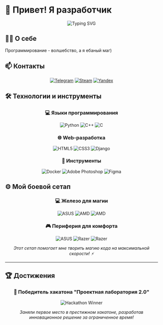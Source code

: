 # 👋 Привет! Я разработчик

<div align="center">
  <img src="https://readme-typing-svg.herokuapp.com?font=Fira+Code&pause=1000&color=36BCF7&center=true&vCenter=true&width=435&lines=Добро+пожаловать+на+мой+профиль!;Разработчик+полного+стека;Люблю+создавать+крутые+проекты!" alt="Typing SVG" />
</div>

## 🧙‍♂️ О себе

Программирование - волшебство, а я ебаный маг)
## 📫 Контакты

<div align="center">
  
[![Telegram](https://img.shields.io/badge/Telegram-2CA5E0?style=for-the-badge&logo=telegram&logoColor=white)](https://t.me/k4linindv)
[![Steam](https://img.shields.io/badge/steam-%23000f1e.svg?style=for-the-badge&logo=steam&logoColor=white)](https://steamcommunity.com/id/TBou_6paT/)
[![Yandex](https://img.shields.io/badge/Yandex-FF0000?style=for-the-badge&logo=yandex&logoColor=white)](mailto:kalinindv.v@yandex.ru)

</div>

## 🛠️ Технологии и инструменты

<div align="center">

### 💻 Языки программирования
![Python](https://img.shields.io/badge/python-3670A0?style=for-the-badge&logo=python&logoColor=ffdd54)
![C++](https://img.shields.io/badge/c++-%2300599C.svg?style=for-the-badge&logo=c%2B%2B&logoColor=white)
![C](https://img.shields.io/badge/c-%2300599C.svg?style=for-the-badge&logo=c&logoColor=white)

### 🌐 Web-разработка
![HTML5](https://img.shields.io/badge/html5-%23E34F26.svg?style=for-the-badge&logo=html5&logoColor=white)
![CSS3](https://img.shields.io/badge/css3-%231572B6.svg?style=for-the-badge&logo=css3&logoColor=white)
![Django](https://img.shields.io/badge/django-%23092E20.svg?style=for-the-badge&logo=django&logoColor=white)

### 🔧 Инструменты
![Docker](https://img.shields.io/badge/docker-%230db7ed.svg?style=for-the-badge&logo=docker&logoColor=white)
![Adobe Photoshop](https://img.shields.io/badge/adobe%20photoshop-%2331A8FF.svg?style=for-the-badge&logo=adobe%20photoshop&logoColor=white)
![Figma](https://img.shields.io/badge/figma-%23F24E1E.svg?style=for-the-badge&logo=figma&logoColor=white)

</div>

## ⚙️ Мой боевой сетап

<div align="center">

### 💻 Железо для магии
![ASUS](https://img.shields.io/badge/ASUS%20ROG%20Zephyrus%20G14-000000?style=for-the-badge&logo=asus&logoColor=white)
![AMD](https://img.shields.io/badge/Ryzen%207-ED1C24?style=for-the-badge&logo=amd&logoColor=white)
![AMD](https://img.shields.io/badge/RX%206700S-ED1C24?style=for-the-badge&logo=amd&logoColor=white)

### 🎮 Периферия для комфорта
![ASUS](https://img.shields.io/badge/ROG%20Chakram%20Mouse-000000?style=for-the-badge&logo=asus&logoColor=white)
![Razer](https://img.shields.io/badge/Barracuda%20X%20Headset-00FF00?style=for-the-badge&logo=razer&logoColor=black)
![Razer](https://img.shields.io/badge/Mini%20Microphone-00FF00?style=for-the-badge&logo=razer&logoColor=black)

*Этот сетап помогает мне творить магию кода на максимальной скорости! ⚡*

</div>

---

## 🏆 Достижения

<div align="center">
  
### 🥇 Победитель хакатона "Проектная лаборатория 2.0"

<img src="https://img.shields.io/badge/🏆_Хакатон-Проектная%20лаборатория%202.0-gold?style=for-the-badge&labelColor=FFD700&color=FFA500" alt="Hackathon Winner"/>

*Заняли первое место в престижном хакатоне, разработав инновационное решение за ограниченное время!*

</div>
